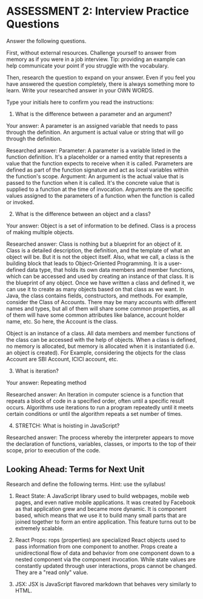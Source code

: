 # ASSESSMENT 2: Interview Practice Questions

Answer the following questions.

First, without external resources. Challenge yourself to answer from memory as if you were in a job interview. Tip: providing an example can help communicate your point if you struggle with the vocabulary.

Then, research the question to expand on your answer. Even if you feel you have answered the question completely, there is always something more to learn. Write your researched answer in your OWN WORDS.

Type your initials here to confirm you read the instructions:

1. What is the difference between a parameter and an argument?

Your answer: A parameter is an assigned variable that needs to pass through the definition.
An argument is actual value or string that will go through the definition.


Researched answer:
Parameter: A parameter is a variable listed in the function definition. It's a placeholder or a named entity that represents a value that the function expects to receive when it is called. Parameters are defined as part of the function signature and act as local variables within the function's scope.
Argument: An argument is the actual value that is passed to the function when it is called. It's the concrete value that is supplied to a function at the time of invocation. Arguments are the specific values assigned to the parameters of a function when the function is called or invoked.

2. What is the difference between an object and a class?

Your answer: Object is a set of information to be defined.
Class is a process of making multiple objects.

Researched answer: Class is nothing but a blueprint for an object of it.
Class is a detailed description, the definition, and the template of what an object will be. But it is not the object itself. Also, what we call, a class is the building block that leads to Object-Oriented Programming. It is a user-defined data type, that holds its own data members and member functions, which can be accessed and used by creating an instance of that class. It is the blueprint of any object. Once we have written a class and defined it, we can use it to create as many objects based on that class as we want. In Java, the class contains fields, constructors, and methods. For example, consider the Class of Accounts. There may be many accounts with different names and types,  but all of them will share some common properties, as all of them will have some common attributes like balance, account holder name, etc. So here, the Account is the class.

Object is an instance of a class. All data members and member functions of the class can be accessed with the help of objects. When a class is defined, no memory is allocated, but memory is allocated when it is instantiated (i.e. an object is created). For Example, considering the objects for the class Account are SBI Account, ICICI account, etc.

3. What is iteration?

Your answer: Repeating method

Researched answer: An Iteration in computer science is a function that repeats a block of code in a specified order, often until a specific result occurs. Algorithms use iterations to run a program repeatedly until it meets certain conditions or until the algorithm repeats a set number of times.

4. STRETCH: What is hoisting in JavaScript?

Researched answer: The process whereby the interpreter appears to move the declaration of functions, variables, classes, or imports to the top of their scope, prior to execution of the code.

## Looking Ahead: Terms for Next Unit

Research and define the following terms. Hint: use the syllabus!

1. React State: A JavaScript library used to build webpages, mobile web pages, and even native mobile applications. It was created by Facebook as that application grew and became more dynamic. It is component based, which means that we use it to build many small parts that are joined together to form an entire application. This feature turns out to be extremely scalable.

2. React Props: rops (properties) are specialized React objects used to pass information from one component to another. Props create a unidirectional flow of data and behavior from one component down to a nested component via the component invocation. While state values are constantly updated through user interactions, props cannot be changed. They are a "read only" value.

3. JSX: JSX is JavaScript flavored markdown that behaves very similarly to HTML.